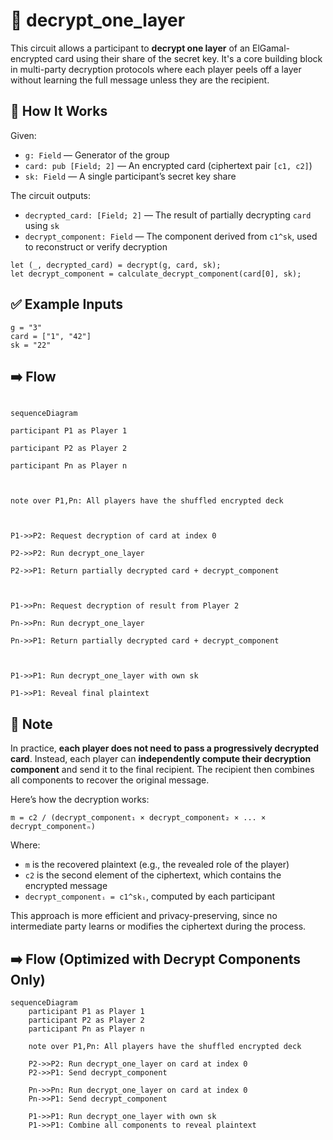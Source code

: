 # 🧩 decrypt_one_layer

This circuit allows a participant to **decrypt one layer** of an ElGamal-encrypted card using their share of the secret key. It's a core building block in multi-party decryption protocols where each player peels off a layer without learning the full message unless they are the recipient.

## 🔧 How It Works

Given:

- `g: Field` — Generator of the group
- `card: pub [Field; 2]` — An encrypted card (ciphertext pair `[c1, c2]`)
- `sk: Field` — A single participant’s secret key share

The circuit outputs:

- `decrypted_card: [Field; 2]` — The result of partially decrypting `card` using `sk`
- `decrypt_component: Field` — The component derived from `c1^sk`, used to reconstruct or verify decryption

```
let (_, decrypted_card) = decrypt(g, card, sk);
let decrypt_component = calculate_decrypt_component(card[0], sk);
```

## ✅ Example Inputs

```
g = "3"
card = ["1", "42"]
sk = "22"
```

## ➡️ Flow

```mermaid

sequenceDiagram

participant P1 as Player 1

participant P2 as Player 2

participant Pn as Player n



note over P1,Pn: All players have the shuffled encrypted deck



P1->>P2: Request decryption of card at index 0

P2->>P2: Run decrypt_one_layer

P2->>P1: Return partially decrypted card + decrypt_component



P1->>Pn: Request decryption of result from Player 2

Pn->>Pn: Run decrypt_one_layer

Pn->>P1: Return partially decrypted card + decrypt_component



P1->>P1: Run decrypt_one_layer with own sk

P1->>P1: Reveal final plaintext

```

## 📝 Note

In practice, **each player does not need to pass a progressively decrypted card**. Instead, each player can **independently compute their decryption component** and send it to the final recipient. The recipient then combines all components to recover the original message.

Here’s how the decryption works:

```
m = c2 / (decrypt_component₁ × decrypt_component₂ × ... × decrypt_componentₙ)
```

Where:

- `m` is the recovered plaintext (e.g., the revealed role of the player)
- `c2` is the second element of the ciphertext, which contains the encrypted message
- `decrypt_componentᵢ = c1^skᵢ`, computed by each participant

This approach is more efficient and privacy-preserving, since no intermediate party learns or modifies the ciphertext during the process.

## ➡️ Flow (Optimized with Decrypt Components Only)

```mermaid
sequenceDiagram
    participant P1 as Player 1
    participant P2 as Player 2
    participant Pn as Player n

    note over P1,Pn: All players have the shuffled encrypted deck

    P2->>P2: Run decrypt_one_layer on card at index 0
    P2->>P1: Send decrypt_component

    Pn->>Pn: Run decrypt_one_layer on card at index 0
    Pn->>P1: Send decrypt_component

    P1->>P1: Run decrypt_one_layer with own sk
    P1->>P1: Combine all components to reveal plaintext
```
